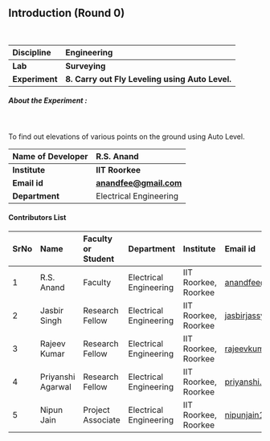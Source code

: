 ## Introduction (Round 0)


<br>

<b>Discipline | <b> Engineering
:--|:--|
<b> Lab | <b> Surveying
<b> Experiment|     <b> 8. 	Carry out Fly Leveling using Auto Level.

<h5> About the Experiment : </h5> <br>

To find out elevations of various points on the ground using Auto Level.

<b>Name of Developer | <b> R.S. Anand
:--|:--|
<b> Institute | <b> IIT Roorkee
<b> Email id|     <b> anandfee@gmail.com
<b> Department | Electrical Engineering

#### Contributors List

SrNo | Name | Faculty or Student | Department| Institute | Email id
:--|:--|:--|:--|:--|:--|
1 | R.S. Anand | Faculty | Electrical Engineering | IIT Roorkee, Roorkee | anandfee@gmail.com
2 | Jasbir Singh | Research Fellow | Electrical Engineering | IIT Roorkee, Roorkee | jasbirjassy6@gmail.com 
3 | Rajeev Kumar | Research Fellow | Electrical Engineering | IIT Roorkee, Roorkee | rajeevkumar.rke@gmail.com
4 | Priyanshi Agarwal | Research Fellow | Electrical Engineering | IIT Roorkee, Roorkee | priyanshi.a07@gmail.com
5 | Nipun Jain | Project Associate | Electrical Engineering | IIT Roorkee, Roorkee | nipunjain1305@gmail.com

<br>
